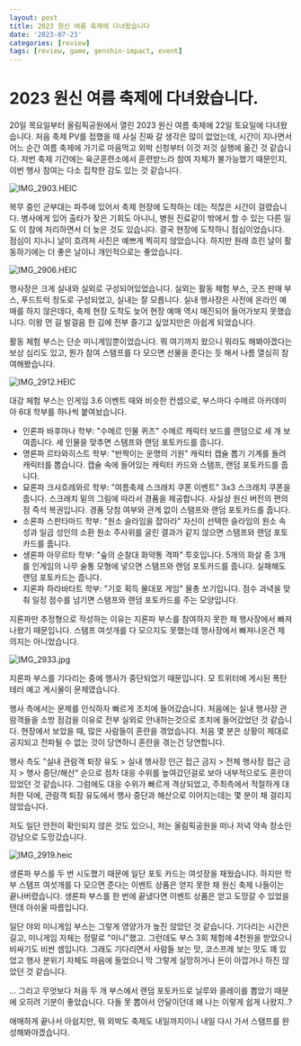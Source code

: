 ```yaml
---
layout: post
title: 2023 원신 여름 축제에 다녀왔습니다
date: '2023-07-23'
categories: [review]
tags: [review, game, genshin-impact, event]
---
```

# 2023 원신 여름 축제에 다녀왔습니다.

20일 목요일부터 올림픽공원에서 열린 2023 원신 여름 축제에 22일 토요일에 다녀왔습니다. 처음 축제 PV를 접했을 때 사실 진짜 갈 생각은 많이 없었는데, 시간이 지나면서 어느 순간 여름 축제에 가기로 마음먹고 외박 신청부터 이것 저것 실행에 옮긴 것 같습니다. 저번 축제 기간에는 육군훈련소에서 훈련받느라 참여 자체가 불가능했기 때문인지, 이번 행사 참여는 다소 집착한 감도 있는 것 같습니다.

![IMG_2903.HEIC](/static/posts/2023-07-23-attended-genshin-summer-festival/IMG_2903-min.jpg)

복무 중인 군부대는 파주에 있어서 축제 현장에 도착하는 데는 적잖은 시간이 걸렸습니다. 병사에게 있어 출타가 잦은 기회도 아니니, 병원 진료같이 밖에서 할 수 있는 다른 일도 이 참에 처리하면서 더 늦은 것도 있습니다. 결국 현장에 도착하니 점심이었습니다. 점심이 지나니 날이 흐려져 사진은 예쁘게 찍히지 않았습니다. 하지만 원래 흐린 날이 활동하기에는 더 좋은 날이니 개인적으로는 좋았습니다.

![IMG_2906.HEIC](/static/posts/2023-07-23-attended-genshin-summer-festival/IMG_2906-min.jpg)

행사장은 크게 실내와 실외로 구성되어있었습니다. 실외는 활동 체험 부스, 굿즈 판매 부스, 푸드트럭 정도로 구성되었고, 실내는 잘 모릅니다. 실내 행사장은 사전에 온라인 예매를 하지 않은데다, 축제 현장 도착도 늦어 현장 예매 역시 매진되어 들어가보지 못했습니다. 이왕 먼 길 발걸음 한 김에 전부 즐기고 싶었지만은 아쉽게 되었습니다.

활동 체험 부스는 단순 미니게임뿐이었습니다. 뭐 여기까지 왔으니 뭐라도 해봐야겠다는 보상 심리도 있고, 뭔가 참여 스탬프를 다 모으면 선물을 준다는 듯 해서 나름 열심히 참여해봤습니다.

![IMG_2912.HEIC](/static/posts/2023-07-23-attended-genshin-summer-festival/IMG_2912-min.jpg)

대강 체험 부스는 인게임 3.6 이벤트 때와 비슷한 컨셉으로, 부스마다 수메르 아카데미아 6대 학부를 하나씩 붙여놨습니다.

- 인론파 바후마나 학부: "수메르 인물 퀴즈" 수메르 캐릭터 보드를 랜덤으로 세 개 보여줍니다. 세 인물을 맞추면 스탬프와 랜덤 포토카드를 줍니다.
- 명론파 르타와히스트 학부: "반짝이는 운명의 기원" 캐릭터 캡슐 뽑기 기계를 돌려 캐릭터를 뽑습니다. 캡슐 속에 들어있는 캐릭터 카드와 스탬프, 랜덤 포토카드를 줍니다.
- 묘론파 크샤흐레와르 학부: "여름축제 스크래치 쿠폰 이벤트" 3x3 스크래치 쿠폰을 줍니다. 스크래치 밑의 그림에 따라서 경품을 제공합니다. 사실상 원신 버전의 편의점 즉석 복권입니다. 경품 당첨 여부와 관계 없이 스탬프와 랜덤 포토카드를 줍니다.
- 소론파 스판타마드 학부: "원소 슬라임을 잡아라" 자신이 선택한 슬라임의 원소 속성과 일곱 성인의 소환 원소 주사위를 굴린 결과가 같지 않으면 스탬프와 랜덤 포토카드를 줍니다.
- 생론파 아무르타 학부: "숲의 순찰대 화약통 격파" 투호입니다. 5개의 화살 중 3개를 인게임의 나무 술통 모형에 넣으면 스탬프와 랜덤 포토카드를 줍니다. 실패해도 랜덤 포토카드는 줍니다.
- 지론파 하라바타트 학부: "기호 획득 물대포 게임" 물총 쏘기입니다. 점수 과녁을 맞춰 일정 점수를 넘기면 스탬프와 랜덤 포토카드를 주는 모양입니다.

지론파만 추정형으로 작성하는 이유는 지론파 부스를 참여하지 못한 채 행사장에서 빠져나왔기 때문입니다. 스탬프 여섯개를 다 모으지도 못했는데 행사장에서 빠져나온건 제 의지는 아니었습니다.

![IMG_2933.jpg](/static/posts/2023-07-23-attended-genshin-summer-festival/IMG_2933-min.jpg)

지론파 부스를 기다리는 중에 행사가 중단되었기 때문입니다. 모 트위터에 게시된 폭탄 테러 예고 게시물이 문제였습니다. 

행사 측에서는 문제를 인식하자 빠르게 조치에 들어갔습니다. 처음에는 실내 행사장 관람객들을 소방 점검을 이유로 전부 실외로 안내하는것으로 조치에 들어갔었던 것 같습니다. 현장에서 보았을 때, 많은 사람들이 혼란을 겪었습니다. 처음 몇 분은 상황이 제대로 공지되고 전파될 수 없는 것이 당연하니 혼란을 겪는건 당연합니다.

행사 측도 "실내 관람객 퇴장 유도 > 실내 행사장 인근 접근 금지 > 전체 행사장 접근 금지 > 행사 중단/해산" 순으로 점차 대응 수위를 높여갔던걸로 보아 내부적으로도 혼란이 있었던 것 같습니다. 그럼에도 대응 수위가 빠르게 격상되었고, 주최측에서 적절하게 대처한 덕에, 관람객 퇴장 유도에서 행사 중단과 해산으로 이어지는데는 몇 분이 채 걸리지 않았습니다.

저도 일단 안전이 확인되지 않은 것도 있으니, 저는 올림픽공원을 떠나 저녁 약속 장소인 강남으로 도망갔습니다.

![IMG_2919.heic](/static/posts/2023-07-23-attended-genshin-summer-festival/IMG_2919-min.jpg)

생론파 부스를 두 번 시도했기 때문에 일단 포토 카드는 여섯장을 채웠습니다. 하지만 학부 스탬프 여섯개를 다 모으면 준다는 이벤트 상품은 얻지 못한 채 원신 축제 나들이는 끝나버렸습니다. 생론파 부스를 한 번에 끝냈다면 이벤트 상품은 얻고 도망갈 수 있었을텐데 아쉬울 따름입니다.

일단 야외 미니게임 부스는 그렇게 영양가가 높진 않았던 것 같습니다. 기다리는 시간은 길고, 미니게임 자체는 정말로 "미니"했고. 그런데도 부스 3회 체험에 4천원을 받았으니 비싸기도 비싼 셈입니다. 그래도 기다리면서 사람들 보는 맛, 코스프레 보는 맛도 꽤 있었고 행사 분위기 자체도 마음에 들었으니 막 그렇게 실망하거나 돈이 아깝거나 하진 않았던 것 같습니다.

… 그리고 무엇보다 처음 두 개 부스에서 랜덤 포토카드로 닐루와 콜레이를 뽑았기 때문에 오히려 기분이 좋았습니다. 다들 못 뽑아서 안달이던데 왜 나는 이렇게 쉽게 나왔지..?

애매하게 끝나서 아쉽지만, 뭐 외박도 축제도 내일까지이니 내일 다시 가서 스탬프를 완성해봐야겠습니다.
